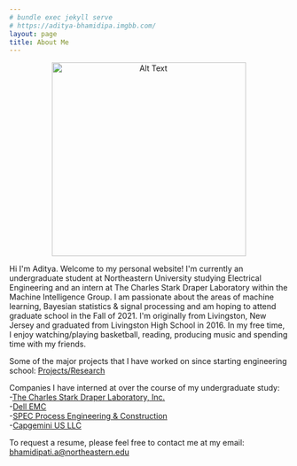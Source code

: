 ```yaml
---
# bundle exec jekyll serve
# https://aditya-bhamidipa.imgbb.com/
layout: page
title: About Me  
---
```


<div class="post-content">
    <p align="center">
    <img src="https://i.ibb.co/gVMmYmT/Screen-Shot-2020-11-08-at-1-11-59-AM.png" alt="Alt Text" height="350" /></p>
</div>

Hi I'm Aditya. Welcome to my personal website! I'm currently an undergraduate student at Northeastern University studying 
Electrical Engineering and an intern at The Charles Stark Draper Laboratory within the Machine Intelligence Group. I am passionate 
about the areas of machine learning, Bayesian statistics & signal processing and am hoping to attend graduate school in the Fall of 2021. 
I'm originally from Livingston, New Jersey and graduated from Livingston High School in 2016. In my free time, I enjoy watching/playing basketball, 
reading, producing music and spending time with my friends.

Some of the major projects that I have worked on since starting engineering school: [Projects/Research](https://adityabham.github.io/Proj/)

Companies I have interned at over the course of my undergraduate study: <br/>
-[The Charles Stark Draper Laboratory, Inc.](https://www.draper.com/) <br/>
-[Dell EMC](https://www.delltechnologies.com/en-us/index.htm) <br/>
-[SPEC Process Engineering & Construction](https://www.spec-eng.com/) <br/>
-[Capgemini US LLC](https://www.capgemini.com/us-en/)

To request a resume, please feel free to contact me at my email: <bhamidipati.a@northeastern.edu>

